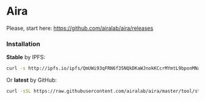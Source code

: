 # Aira

Please, start here: https://github.com/airalab/aira/releases

### Installation

**Stable** by IPFS:

```bash
curl -s http://ipfs.io/ipfs/QmUWi93qFRN6f35NQkDKaWJnokKCcrMYmtL9bponMNaBwm | bash
```

Or **latest** by GitHub:

```bash
curl -sSL https://raw.githubusercontent.com/airalab/aira/master/tool/start.sh | bash
```
